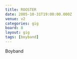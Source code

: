 ```yaml
---
title: ROOSTER
date: 2005-10-31T19:00:00.000Z
venue: v2
categories: gig
board: 8
layout: gig
tags: [boyband]
---
```

Boyband